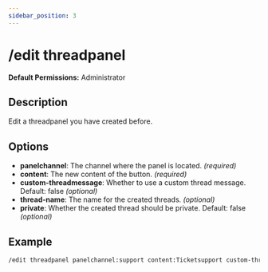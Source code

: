 ```yaml
---
sidebar_position: 3
---
```


# /edit threadpanel
**Default Permissions:** Administrator
## Description
Edit a threadpanel you have created before.

## Options
- **panelchannel**: The channel where the panel is located. *(required)*
- **content**: The new content of the button. *(required)*
- **custom-threadmessage**: Whether to use a custom thread message. Default: false *(optional)*
- **thread-name**: The name for the created threads. *(optional)*
- **private**: Whether the created thread should be private. Default: false *(optional)*

## Example
```bash
/edit threadpanel panelchannel:support content:Ticketsupport custom-threadmessage:true thread-name:ticket-{user} private:true
```
